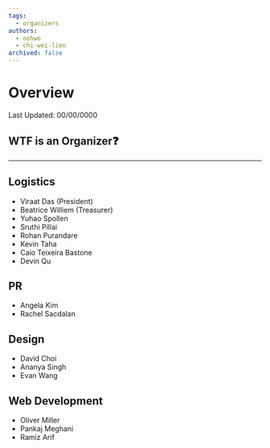```yaml
---
tags:
  - organizers
authors:
  - oohwo
  - chi-wei-lien
archived: false
---
```

# Overview
Last Updated: 00/00/0000

## WTF is an Organizer❓

-----
## Logistics
- Viraat Das (President)
- Beatrice Williem (Treasurer)
- Yuhao Spollen
- Sruthi Pillai
- Rohan Purandare
- Kevin Taha
- Caio Teixeira Bastone
- Devin Qu
## PR
- Angela Kim
- Rachel Sacdalan
## Design
- David Choi
- Ananya Singh
- Evan Wang
## Web Development
- Oliver Miller
- Pankaj Meghani
- Ramiz Arif
